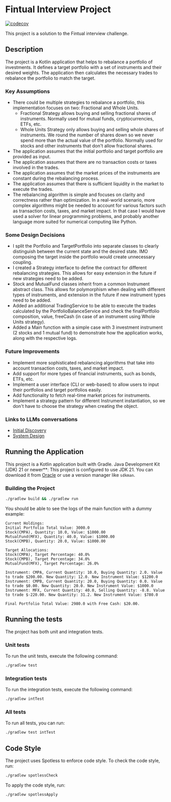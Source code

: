 # Fintual Interview Project

[![codecov](https://codecov.io/github/nschmidtg/fintual_interview/branch/main/graph/badge.svg)](https://codecov.io/github/nschmidtg/fintual_interview)

This project is a solution to the Fintual interview challenge.

## Description

The project is a Kotlin application that helps to rebalance a portfolio of investments.
It defines a target portfolio with a set of instruments and their desired weights.
The application then calculates the necessary trades to rebalance the portfolio to match the target.

### Key Assumptions

- There could be multiple strategies to rebalance a portfolio, this implementation focuses on two: Fractional and Whole Units.
  - Fractional Strategy allows buying and selling fractional shares of instruments. Normally used for mutual funds, cryptocurrencies, ETFs, etc.
  - Whole Units Strategy only allows buying and selling whole shares of instruments. We round the number of shares down so we never spend more than the actual value of the portfolio. Normally used for stocks and other instruments that don't allow fractional shares.
- The application assumes that the initial portfolio and target portfolio are provided as input.
- The application assumes that there are no transaction costs or taxes involved in the trades.
- The application assumes that the market prices of the instruments are constant during the rebalancing process.
- The application assumes that there is sufficient liquidity in the market to execute the trades.
- The rebalancing algorithm is simple and focuses on clarity and correctness rather than optimization. In a real-world scenario, more complex algorithms might be needed to account for various factors such as transaction costs, taxes, and market impact. In that case I would have used a solver for linear programming problems, and probably another language more suited for numerical computing like Python.

### Some Design Decisions

- I split the Portfolio and TargetPortfolio into separate classes to clearly distinguish between the current state and the desired state. IMO composing the target inside the portfolio would create unnecessary coupling.
- I created a Strategy interface to define the contract for different rebalancing strategies. This allows for easy extension in the future if new strategies need to be added.
- Stock and MutualFund classes inherit from a common Instrument abstract class. This allows for polymorphism when dealing with different types of instruments, and extension in the future if new instrument types need to be added.
- Added an additional TradingService to be able to execute the trades calculated by the PortfolioBalanceService and check the finalPortfolio composition, value, freeCash (in case of an instrument using Whole Units strategy).
- Added a Main function with a simple case with 3 investment instrument (2 stocks and 1 mutual fund) to demonstrate how the application works, along with the respective logs.


### Future Improvements
- Implement more sophisticated rebalancing algorithms that take into account transaction costs, taxes, and market impact.
- Add support for more types of financial instruments, such as bonds, ETFs, etc.
- Implement a user interface (CLI or web-based) to allow users to input their portfolios and target portfolios easily.
- Add functionality to fetch real-time market prices for instruments.
- Implement a strategy pattern for different Instrument instantiation, so we don't have to choose the strategy when creating the object.


### Links to LLMs conversations
- [Initial Discovery](https://gemini.google.com/share/2488a9e34ea2)
- [System Design](https://chatgpt.com/share/68f7f5e9-6be8-8012-b5cf-393cb8a1f0f9)


## Running the Application

This project is a Kotlin application built with Gradle. Java Development Kit (JDK) 21 or newer**: This project is configured to use JDK 21. You can download it from [Oracle](https://www.oracle.com/java/technologies/downloads/) or use a version manager like `sdkman`.

### Building the Project

```bash
./gradlew build && ./gradlew run
```

You should be able to see the logs of the main function with a dummy example:

```
Current Holdings:
Initial Portfolio Total Value: 3000.0
Stock(CMPA), Quantity: 10.0, Value: $1000.00
MutualFund(MFX), Quantity: 40.0, Value: $1000.00
Stock(CMPB), Quantity: 20.0, Value: $1000.00

Target Allocations:
Stock(CMPA), Target Percentage: 40.0%
Stock(CMPB), Target Percentage: 34.0%
MutualFund(MFX), Target Percentage: 26.0%

Instrument: CMPA, Current Quantity: 10.0, Buying Quantity: 2.0. Value to trade $200.00. New Quantity: 12.0. New Instrument Value: $1200.0
Instrument: CMPB, Current Quantity: 20.0, Buying Quantity: 0.0. Value to trade $0.00. New Quantity: 20.0. New Instrument Value: $1000.0
Instrument: MFX, Current Quantity: 40.0, Selling Quantity: -8.8. Value to trade $-220.00. New Quantity: 31.2. New Instrument Value: $780.0

Final Portfolio Total Value: 2980.0 with Free Cash: $20.00.
```


## Running the tests

The project has both unit and integration tests.

### Unit tests

To run the unit tests, execute the following command:

```bash
./gradlew test
```

### Integration tests

To run the integration tests, execute the following command:

```bash
./gradlew intTest
```

### All tests

To run all tests, you can run:

```bash
./gradlew test intTest
```

## Code Style

The project uses Spotless to enforce code style.
To check the code style, run:

```bash
./gradlew spotlessCheck
```

To apply the code style, run:

```bash
./gradlew spotlessApply
```
